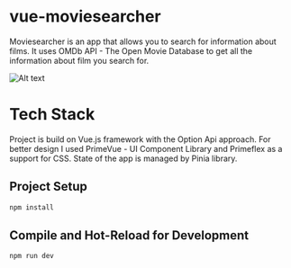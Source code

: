 # vue-moviesearcher

Moviesearcher is an app that allows you to search for information about films. It uses OMDb API - The Open Movie Database to get all the information about film you search for.

![Alt text](relative%2src/assets/images/homeview.png?raw=true "Title")

# Tech Stack

Project is build on Vue.js framework with the Option Api approach. For better design I used PrimeVue - UI Component Library and Primeflex as a support for CSS. State of the app is managed by Pinia library.

## Project Setup

```sh
npm install
```

## Compile and Hot-Reload for Development

```sh
npm run dev
```
